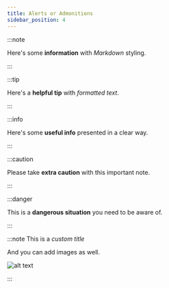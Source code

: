 ```yaml
---
title: Alerts or Admonitions
sidebar_position: 4
---
```


:::note

Here's some **information** with _Markdown_ styling.

:::

:::tip

Here's a **helpful tip** with _formatted text_.

:::

:::info

Here's some **useful info** presented in a clear way.

:::

:::caution

Please take **extra caution** with this important note.

:::

:::danger

This is a **dangerous situation** you need to be aware of.

:::

:::note This is a _custom title_

And you can add images as well.

![alt text](https://picsum.photos/600/400)

:::
